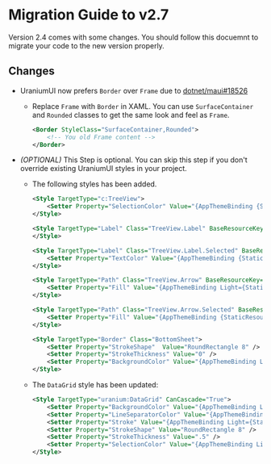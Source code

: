 # Migration Guide to v2.7
Version 2.4 comes with some changes. You should follow this docuemnt to migrate your code to the new version properly.

## Changes

- UraniumUI now prefers `Border` over `Frame` due to [dotnet/maui#18526](https://github.com/dotnet/maui/issues/18526)

  - Replace `Frame` with `Border` in XAML. You can use `SurfaceContainer` and `Rounded` classes to get the same look and feel as `Frame`.

    ```xml
    <Border StyleClass="SurfaceContainer,Rounded">
        <!-- You old Frame content -->
    </Border>
    ```

- _(OPTIONAL)_ This Step is optional. You can skip this step if you don't override existing UraniumUI styles in your project. 
  - The following styles has been added.
    ```xml
    <Style TargetType="c:TreeView">
        <Setter Property="SelectionColor" Value="{AppThemeBinding {StaticResource Tertiary}, Dark={StaticResource TertiaryDark}}" />
    </Style>

    <Style TargetType="Label" Class="TreeView.Label" BaseResourceKey="Microsoft.Maui.Controls.Label">
    </Style>

    <Style TargetType="Label" Class="TreeView.Label.Selected" BaseResourceKey="Microsoft.Maui.Controls.Label" >
        <Setter Property="TextColor" Value="{AppThemeBinding {StaticResource OnTertiary}, Dark={StaticResource OnTertiaryDark}}" />
    </Style>

    <Style TargetType="Path" Class="TreeView.Arrow" BaseResourceKey="Microsoft.Maui.Controls.Shapes.Path">
        <Setter Property="Fill" Value="{AppThemeBinding Light={StaticResource OnBackground},Dark={StaticResource OnBackgroundDark}}" />
    </Style>

    <Style TargetType="Path" Class="TreeView.Arrow.Selected" BaseResourceKey="Microsoft.Maui.Controls.StyleClass.TreeView.Arrow">
        <Setter Property="Fill" Value="{AppThemeBinding {StaticResource OnTertiary}, Dark={StaticResource OnTertiaryDark}}" />
    </Style>
    
    <Style TargetType="Border" Class="BottomSheet">
        <Setter Property="StrokeShape"  Value="RoundRectangle 8" />
        <Setter Property="StrokeThickness" Value="0" />
        <Setter Property="BackgroundColor" Value="{AppThemeBinding Light={StaticResource Surface}, Dark={StaticResource SurfaceDark}}" />
    </Style>
    ```

  - The `DataGrid` style has been updated:
    ```xml
    <Style TargetType="uranium:DataGrid" CanCascade="True">
        <Setter Property="BackgroundColor" Value="{AppThemeBinding Light={StaticResource  Surface},Dark={StaticResource  SurfaceDark}}" />
        <Setter Property="LineSeparatorColor" Value="{AppThemeBinding Light={StaticResource Outline}, Dark={StaticResource OutlineDark}}"/>
        <Setter Property="Stroke" Value="{AppThemeBinding Light={StaticResource Outline}, Dark={StaticResource OutlineDark}}" />
        <Setter Property="StrokeShape" Value="RoundRectangle 8" />
        <Setter Property="StrokeThickness" Value=".5" />
        <Setter Property="SelectionColor" Value="{AppThemeBinding Light={StaticResource Primary}, Dark={StaticResource PrimaryDark}}" />
    </Style>
    ```
